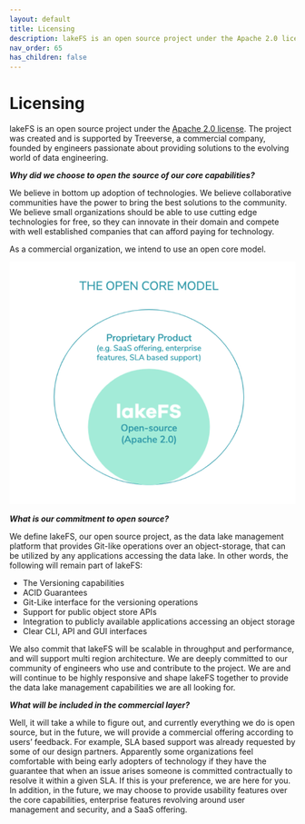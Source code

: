 ```yaml
---
layout: default
title: Licensing
description: lakeFS is an open source project under the Apache 2.0 license. As a commercial organization, we intend to use an open core model.
nav_order: 65
has_children: false
---
```


# Licensing

lakeFS is an open source project under the [Apache 2.0 license](https://www.apache.org/licenses/LICENSE-2.0).
The project was created and is supported by Treeverse, a commercial company, founded by engineers passionate about providing solutions to the evolving world of data engineering.

***Why did we choose to open the source of our core capabilities?***

We believe in bottom up adoption of technologies.
We believe collaborative communities have the power to bring the best solutions to the community.
We believe small organizations should be able to use cutting edge technologies for free, so they can innovate in their domain and compete with well established companies that can afford paying for technology.

As a commercial organization, we intend to use an open core model.

![Open Core Model](assets/img/open_core.png)

***What is our commitment to open source?***

We define lakeFS, our open source project, as the data lake management platform that provides Git-like operations over an object-storage, that can be utilized by any applications accessing the data lake. 
In other words, the following will remain part of lakeFS:

  - The Versioning capabilities
  - ACID Guarantees
  - Git-Like interface for the versioning operations
  - Support for public object store APIs
  - Integration to publicly available applications accessing an object storage
  - Clear CLI, API and GUI interfaces
  
We also commit that lakeFS will be scalable in throughput and performance, and will support multi region architecture.
We are deeply committed to our community of engineers who use and contribute to the project. We are and will continue to be highly responsive and shape lakeFS together to provide the data lake management capabilities we are all looking for.

***What will be included in the commercial layer?***

Well, it will take a while to figure out, and currently everything we do is open source, but in the future, we will provide a commercial offering according to users’ feedback.
For example, SLA based support was already requested by some of our design partners. Apparently some organizations feel comfortable with being early adopters of technology if they have the guarantee that when an issue arises someone is committed contractually to resolve it within a given SLA. If this is your preference, we are here for you.
In addition, in the future, we may choose to provide usability features over the core capabilities, enterprise features revolving around user management and security, and a SaaS offering.  


